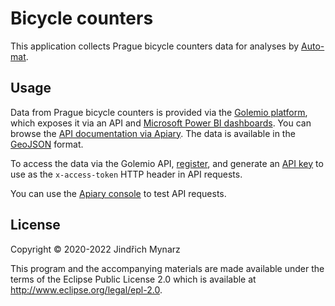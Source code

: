 # Bicycle counters

This application collects Prague bicycle counters data for analyses by [Auto-mat](https://auto-mat.cz).

## Usage

Data from Prague bicycle counters is provided via the [Golemio platform](https://golemio.cz/cs/node/22), which exposes it via an API and [Microsoft Power BI dashboards](https://golemio.cz/insights/cyklodoprava). You can browse the [API documentation via Apiary](https://golemioapi.docs.apiary.io/#reference/traffic/bicycle-counters). The data is available in the [GeoJSON](https://tools.ietf.org/html/rfc7946) format.

To access the data via the Golemio API, [register](https://api.golemio.cz/api-keys/auth/sign-in), and generate an [API key](https://api.golemio.cz/api-keys/dashboard) to use as the `x-access-token` HTTP header in API requests.

You can use the [Apiary console](https://golemioapi.docs.apiary.io/#reference/traffic/bicycle-counters/get-all-bicycle-counters?console=1) to test API requests.

## License

Copyright © 2020-2022 Jindřich Mynarz

This program and the accompanying materials are made available under the terms of the Eclipse Public License 2.0 which is available at http://www.eclipse.org/legal/epl-2.0.
